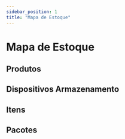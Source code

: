 ```yaml
---
sidebar_position: 1
title: "Mapa de Estoque"
---
```


# Mapa de Estoque

## Produtos

## Dispositivos Armazenamento

## Itens

## Pacotes
